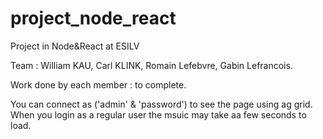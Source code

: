 # project_node_react
 Project in Node&React at ESILV

Team : William KAU, Carl KLINK, Romain Lefebvre, Gabin Lefrancois.

Work done by each member : to complete.

You can connect as ('admin' & 'password') to see the page using ag grid.
When you login as a regular user the msuic may take aa few seconds to load.
